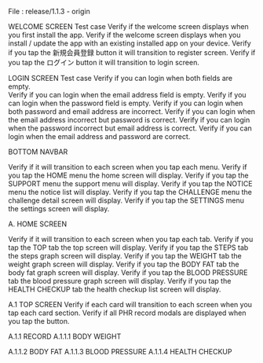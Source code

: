 File :  release/1.1.3 - origin 

WELCOME SCREEN
Test case
Verify if the welcome screen displays when you first install the app.
Verify if the welcome screen displays when you install / update the app with an existing installed app on your device.
Verify if you tap the 新規会員登録 button it will transition to register screen.
Verify if you tap the ログイン button it will transition to login screen.


LOGIN SCREEN
Test case
Verify if you can login when both fields are empty.  
Verify if you can login when the email address field is empty.
Verify if you can login when the password field is empty.
Verify if you can login when both password and email address are incorrect. 
Verify if you can login when the email address incorrect but password is correct.
Verify if you can login when the password incorrect but email address is correct.
Verify if you can login when the email address and password are correct.


BOTTOM NAVBAR

Verify if it will transition to each screen when you tap each menu.
Verify if you tap the HOME menu the home screen will display.
Verify if you tap the SUPPORT menu the support menu will display.
Verify if you tap the NOTICE menu the notice list will display.
Verify if you tap the CHALLENGE menu the challenge detail screen will display.
Verify if you tap the SETTINGS menu the settings screen will display.

A. HOME SCREEN

Verify if it will transition to each screen when you tap each tab.
Verify if you tap the TOP tab the top screen will display.
Verify if you tap the STEPS tab the steps graph screen will display.
Verify if you tap the WEIGHT tab the weight graph screen will display.
Verify if you tap the BODY FAT tab the body fat graph screen will display.
Verify if you tap the BLOOD PRESSURE tab the blood pressure graph screen will display.
Verify if you tap the HEALTH CHECKUP tab the health checkup list screen will display.

A.1 TOP SCREEN
Verify if each card will transition to each screen when you tap each card section.
Verify if all PHR record modals are displayed when you tap the button.


A.1.1 RECORD
A.1.1.1 BODY WEIGHT


A.1.1.2 BODY FAT 
A.1.1.3 BLOOD PRESSURE
A.1.1.4 HEALTH CHECKUP
